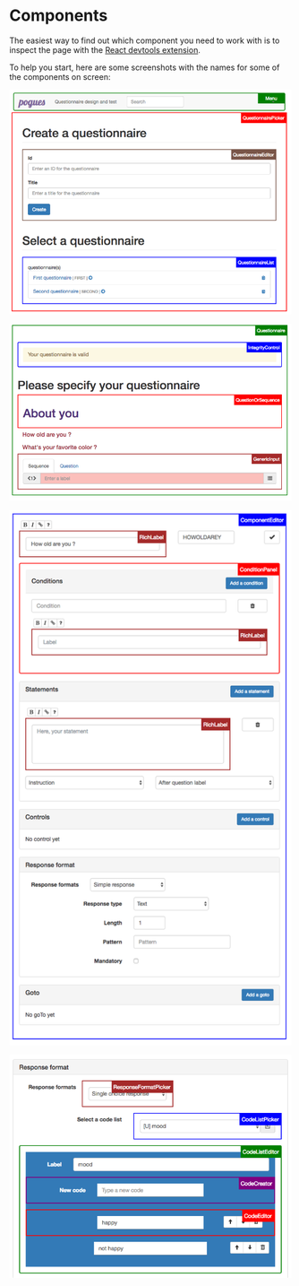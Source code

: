 # Components

The easiest way to find out which component you need to work with is to inspect the page with the [React devtools extension](/JavaScript/debugging.md#react-devtools).

To help you start, here are some screenshots with the names for some of the components on screen:

![Main screen](/img/components-questionnaire-picker.png "Main screen")

![Questionnaire](/img/components-questionnaire.png "Questionnaire")

![Question](/img/components-question.png "Question")

![Response Format](/img/components-response-format.png "Response Format")